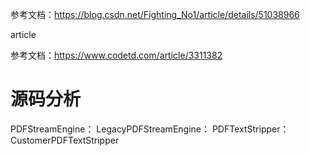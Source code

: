 参考文档：https://blog.csdn.net/Fighting_No1/article/details/51038966


article

参考文档：https://www.codetd.com/article/3311382



# 源码分析



PDFStreamEngine：
    LegacyPDFStreamEngine：
        PDFTextStripper：
            CustomerPDFTextStripper